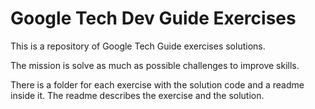 # Google Tech Dev Guide Exercises

This is a repository of Google Tech Guide exercises solutions.

The mission is solve as much as possible challenges to improve skills.

There is a folder for each exercise with the solution code and a readme inside it. The readme describes the exercise and the solution.
